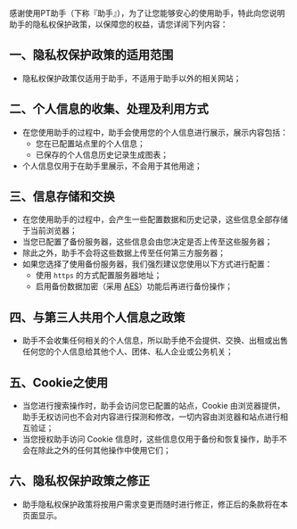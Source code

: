 感谢使用PT助手（下称『助手』），为了让您能够安心的使用助手，特此向您说明助手的隐私权保护政策，以保障您的权益，请您详阅下列内容：

## 一、隐私权保护政策的适用范围

- 隐私权保护政策仅适用于助手，不适用于助手以外的相关网站；

## 二、个人信息的收集、处理及利用方式

- 在您使用助手的过程中，助手会使用您的个人信息进行展示，展示内容包括：
  - 您在已配置站点里的个人信息；
  - 已保存的个人信息历史记录生成图表；
- 个人信息仅用于在助手里展示，不会用于其他用途；

## 三、信息存储和交换

- 在您使用助手的过程中，会产生一些配置数据和历史记录，这些信息全部存储于当前浏览器；
- 当您已配置了备份服务器，这些信息会由您决定是否上传至这些服务器；
- 除此之外，助手不会将这些数据上传至任何第三方服务器；
- 如果您选择了使用备份服务器，我们强烈建议您使用以下方式进行配置：
  - 使用 `https` 的方式配置服务器地址；
  - 启用备份数据加密（采用 [AES](https://en.wikipedia.org/wiki/Advanced_Encryption_Standard)）功能后再进行备份操作；

## 四、与第三人共用个人信息之政策

- 助手不会收集任何相关的个人信息，所以助手绝不会提供、交换、出租或出售任何您的个人信息给其他个人、团体、私人企业或公务机关；

## 五、Cookie之使用

- 当您进行搜索操作时，助手会访问您已配置的站点，Cookie 由浏览器提供，助手无权访问也不会对内容进行探测和修改，一切内容由浏览器和站点进行相互验证；
- 当您授权助手访问 Cookie 信息时，这些信息仅用于备份和恢复操作，助手不会在除此之外的任何其他操作中使用它们；

## 六、隐私权保护政策之修正

- 助手隐私权保护政策将按用户需求变更而随时进行修正，修正后的条款将在本页面显示。
